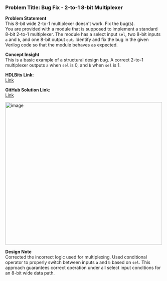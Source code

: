 ### Problem Title: Bug Fix - 2-to-1 8-bit Multiplexer

**Problem Statement**  
This 8-bit wide 2-to-1 multiplexer doesn't work. Fix the bug(s).  
You are provided with a module that is supposed to implement a standard 8-bit 2-to-1 multiplexer. The module has a select input `sel`, two 8-bit inputs `a` and `b`, and one 8-bit output `out`. Identify and fix the bug in the given Verilog code so that the module behaves as expected.

**Concept Insight**  
This is a basic example of a structural design bug. A correct 2-to-1 multiplexer outputs `a` when `sel` is 0, and `b` when `sel` is 1.  

**HDLBits Link:**  
[Link](https://hdlbits.01xz.net/wiki/Exams/review2015_bugs_mux2)

**GitHub Solution Link:**  
[Link](https://github.com/EswarAdithya011/HDLBits/blob/main/Problem%20Sets/4.%20Verification%3A%20Reading%20Simulations/4.1%20Finding%20bugs%20in%20code/4.1.1%20Mux/bugs_mux2.v)

<img width="500" height="456" alt="image" src="https://github.com/user-attachments/assets/d328b79c-de0e-4183-ac2f-297ff351ca6c" />

**Design Note**  
Corrected the incorrect logic used for multiplexing. Used conditional operator to properly switch between inputs `a` and `b` based on `sel`. This approach guarantees correct operation under all select input conditions for an 8-bit wide data path.
